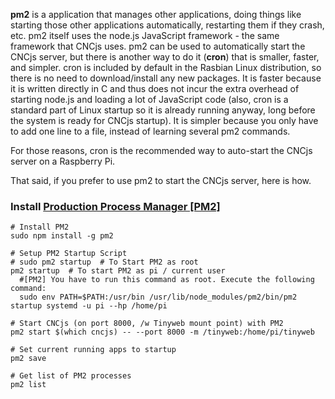 **pm2** is a application that manages other applications, doing things like starting those other applications automatically, restarting them if they crash, etc.  pm2 itself uses the node.js JavaScript framework - the same framework that CNCjs uses.  pm2 can be used to automatically start the CNCjs server, but there is another way to do it (**cron**) that is smaller, faster, and simpler.  cron is included by default in the Rasbian Linux distribution, so there is no need to download/install any new packages.  It is faster because it is written directly in C and thus does not incur the extra overhead of starting node.js and loading a lot of JavaScript code (also, cron is a standard part of Linux startup so it is already running anyway, long before the system is ready for CNCjs startup). It is simpler because you only have to add one line to a file, instead of learning several pm2 commands.

For those reasons, cron is the recommended way to auto-start the CNCjs server on a Raspberry Pi.

That said, if you prefer to use pm2 to start the CNCjs server, here is how.

### Install [Production Process Manager [PM2]](http://pm2.io)
```
# Install PM2
sudo npm install -g pm2

# Setup PM2 Startup Script
# sudo pm2 startup  # To Start PM2 as root
pm2 startup  # To start PM2 as pi / current user
  #[PM2] You have to run this command as root. Execute the following command:
  sudo env PATH=$PATH:/usr/bin /usr/lib/node_modules/pm2/bin/pm2 startup systemd -u pi --hp /home/pi

# Start CNCjs (on port 8000, /w Tinyweb mount point) with PM2
pm2 start $(which cncjs) -- --port 8000 -m /tinyweb:/home/pi/tinyweb

# Set current running apps to startup
pm2 save

# Get list of PM2 processes
pm2 list
```
